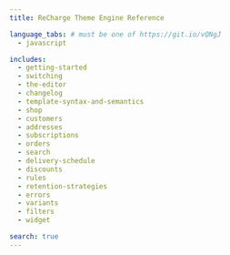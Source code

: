 ```yaml
---
title: ReCharge Theme Engine Reference

language_tabs: # must be one of https://git.io/vQNgJ
  - javascript

includes:
  - getting-started
  - switching
  - the-editor
  - changelog
  - template-syntax-and-semantics
  - shop
  - customers
  - addresses
  - subscriptions
  - orders
  - search
  - delivery-schedule
  - discounts
  - rules
  - retention-strategies
  - errors
  - variants
  - filters
  - widget

search: true
---
```

